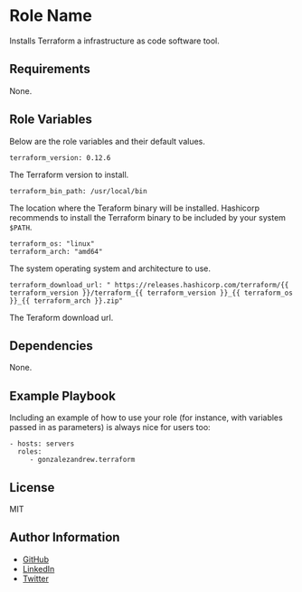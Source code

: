 Role Name
=========

Installs Terraform a infrastructure as code software tool.

Requirements
------------

None.

Role Variables
--------------

Below are the role variables and their default values.
```
terraform_version: 0.12.6
```
The Terraform version to install.
```
terraform_bin_path: /usr/local/bin
```
The location where the Teraform binary will be installed. Hashicorp recommends to install the Terraform binary to be included by your system `$PATH`.
```
terraform_os: "linux"
terraform_arch: "amd64"
```
The system operating system and architecture to use.
```
terraform_download_url: " https://releases.hashicorp.com/terraform/{{ terraform_version }}/terraform_{{ terraform_version }}_{{ terraform_os }}_{{ terraform_arch }}.zip"
```
The Teraform download url.

Dependencies
------------

None.

Example Playbook
----------------

Including an example of how to use your role (for instance, with variables passed in as parameters) is always nice for users too:

    - hosts: servers
      roles:
         - gonzalezandrew.terraform

License
-------

MIT

Author Information
------------------

- [GitHub](https://github.com/GonzalezAndrew)
- [LinkedIn](https://www.linkedin.com/in/-andrew-gonzalez/)
- [Twitter](https://twitter.com/_GonzalezAndrew)
